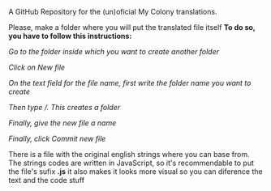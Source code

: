 A GitHub Repository for the (un)oficial My Colony translations.

Please, make a folder where you will put the translated file itself
**To do so, you have to follow this instructions:**


*Go to the folder inside which you want to create another folder*

*Click on New file*

*On the text field for the file name, first write the folder name you want to create*

*Then type /. This creates a folder*

*Finally, give the new file a name*

*Finally, click Commit new file*



There is a file with the original english strings where you can base from. The strings codes are written in JavaScript, so it's recommendable to put the file's sufix **.js** it also makes it looks more visual so you can diference the text and the code stuff
